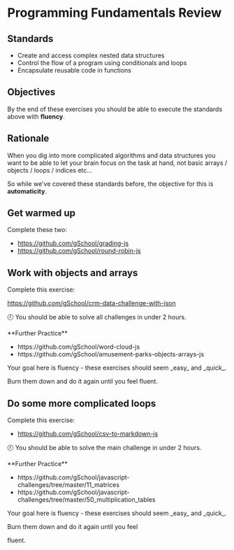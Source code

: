 # Programming Fundamentals Review

## Standards

- Create and access complex nested data structures
- Control the flow of a program using conditionals and loops
- Encapsulate reusable code in functions

## Objectives

By the end of these exercises you should be able to execute the standards above with **fluency**.

## Rationale

When you dig into more complicated algorithms and data structures you want to be able to let your brain focus on the task at hand, not basic arrays / objects / loops / indices etc...

So while we've covered these standards before, the objective for this is **automaticity**.

## Get warmed up

Complete these two:

- https://github.com/gSchool/grading-js
- https://github.com/gSchool/round-robin-js

## Work with objects and arrays

Complete this exercise:

https://github.com/gSchool/crm-data-challenge-with-json

<span style="font-size=36px">🕗</span> You should be able to solve all challenges in under 2 hours.

<div class="alert alert-warning">
**Further Practice**

<ul>
  <li>https://github.com/gSchool/word-cloud-js</li>
  <li>https://github.com/gSchool/amusement-parks-objects-arrays-js</li>
</ul>

<p>Your goal here is fluency - these exercises should seem _easy_ and _quick_.</p>

<p>Burn them down and do it again until you feel fluent.</p>
</div>

## Do some more complicated loops

Complete this exercise:

- https://github.com/gSchool/csv-to-markdown-js

<span style="font-size=36px">🕗</span> You should be able to solve the main challenge in under 2 hours.

<div class="alert alert-warning">
**Further Practice**

<ul>
<li>https://github.com/gSchool/javascript-challenges/tree/master/11_matrices</li>
<li>https://github.com/gSchool/javascript-challenges/tree/master/50_multiplication_tables</li>
</ul>

<p>Your goal here is fluency - these exercises should seem _easy_ and _quick_.</p>

<p>Burn them down and do it again until you feel</p> fluent.
</div>
